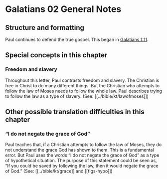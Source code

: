 # Galatians 02 General Notes
## Structure and formatting

Paul continues to defend the true gospel. This began in [Galatians 1:11](../../gal/01/11.md).

## Special concepts in this chapter

### Freedom and slavery

Throughout this letter, Paul contrasts freedom and slavery. The Christian is free in Christ to do many different things. But the Christian who attempts to follow the law of Moses needs to follow the whole law. Paul describes trying to follow the law as a type of slavery. (See: [[../bible/kt/lawofmoses]])

## Other possible translation difficulties in this chapter

### “I do not negate the grace of God”

Paul teaches that, if a Christian attempts to follow the law of Moses, they do not understand the grace God has shown to them. This is a fundamental error. But Paul uses the words “I do not negate the grace of God” as a type of hypothetical situation. The purpose of this statement could be seen as, “If you could be saved by following the law, then it would negate the grace of God.” (See: [[../bible/kt/grace]] and [[figs-hypo]])
